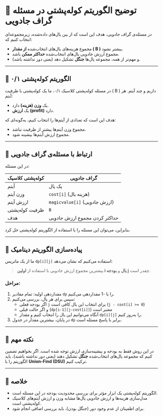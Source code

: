 
# 🎒 توضیح الگوریتم کوله‌پشتی در مسئله گراف جادویی

در مسئله‌ی گراف جادویی، هدف این است که از بین یال‌های داده‌شده، زیرمجموعه‌ای انتخاب کنیم که:

- مجموع هزینه‌های یال‌های انتخاب‌شده **از مقدار \( B \)** بیشتر نشود.
- مجموع ارزش جادویی یال‌های انتخاب‌شده **حداکثر ممکن** باشد.
- و مهم‌تر از همه، مجموعه یال‌ها **جنگل** تشکیل دهد (یعنی دور نداشته باشد).


---

## 🎒 الگوریتم کوله‌پشتی ۰/۱

در مسئله کوله‌پشتی کلاسیک ۰/۱، ما یک کوله‌پشتی با ظرفیت \( B \) داریم و چند آیتم. هر آیتم:

- یک **وزن (هزینه)** دارد.
- یک **ارزش (profit)** دارد.

هدف این است که تعدادی از آیتم‌ها را انتخاب کنیم، به‌گونه‌ای که:

- مجموع وزن آیتم‌ها بیشتر از ظرفیت نباشد.
- مجموع ارزش آیتم‌ها بیشینه شود.

---

## 🧩 ارتباط با مسئله‌ی گراف جادویی

در این مسئله:

| کوله‌پشتی کلاسیک         | گراف جادویی                  |
|--------------------------|------------------------------|
| آیتم                     | یک یال                       |
| وزن آیتم                 | `cost[i]` (هزینه یال)        |
| ارزش آیتم                | `magicvalue[i]` (ارزش جادویی)|
| ظرفیت کوله‌پشتی         | `B`                          |
| هدف                      | حداکثر کردن مجموع ارزش جادویی |

بنابراین، می‌توان این مسئله را با استفاده از الگوریتم کوله‌پشتی حل کرد.

---

## 🧮 پیاده‌سازی الگوریتم دینامیک

ما از یک ماتریس `dp[i][j]` استفاده می‌کنیم که نشان می‌دهد:

> بیشترین مجموع ارزش جادویی با استفاده از **اولین i یال** و **بودجه j** چقدر است.

### مراحل:

1. مقداردهی اولیه: تمام مقادیر `dp` را با -1 مقداردهی می‌کنیم.
2. سپس برای هر یال، بررسی می‌کنیم:
   - اگر بودجه فعلی `j` برای انتخاب این یال کافی است (`j - cost[i] >= 0`)
   - و اگر حالت قبلی (`dp[i-1][j-cost[i]]`) معتبر است
   - آنگاه می‌توانیم این یال را انتخاب کنیم و مقدار `dp[i][j]` را به‌روز کنیم.
3. در پایان، بیشترین مقدار در جدول `dp` برابر با پاسخ مسئله است.

---

## 📌 نکته مهم

در این روش فقط به بودجه و بیشینه‌سازی ارزش توجه شده است. اگر بخواهیم تضمین کنیم که مجموعه یال‌های انتخاب‌شده **جنگل** تشکیل دهند (یعنی دور نداشته باشند)، باید الگوریتم را با **Union-Find (DSU)** ترکیب کنیم.

---

## 🧾 خلاصه

- الگوریتم کوله‌پشتی یک ابزار مؤثر برای بررسی محدودیت بودجه در این مسئله است.
- مدل‌سازی هزینه‌ها و ارزش جادویی یال‌ها مشابه وزن و ارزش آیتم‌های کلاسیک کوله‌پشتی است.
- برای اطمینان از عدم وجود دور (جنگل بودن)، باید بررسی اضافی انجام شود.
